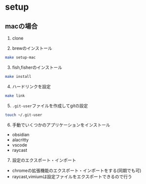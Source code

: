 # setup

## macの場合

1. clone

2. brewのインストール

```bash
make setup-mac
```

3. fish,fisherのインストール

```bash
make install
```

4. ハードリンクを設定

```bash
make link
```

5. `.git-user`ファイルを作成してgitの設定

```bash
touch ~/.git-user
```

6. 手動でいくつかのアプリケーションをインストール

- obsidian
- alacritty
- vscode
- raycast


7. 設定のエクスポート・インポート

- chromeの拡張機能のエクスポート・インポートをする(同期でも可)
- raycast,vimiumは設定ファイルをエクスポートできるので行う